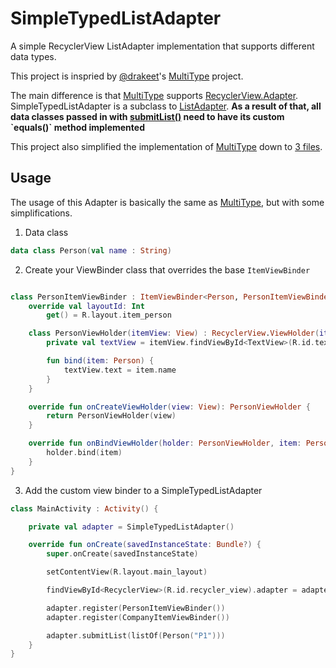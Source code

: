 # SimpleTypedListAdapter
A simple RecyclerView ListAdapter implementation that supports different data types. 

This project is inspried by [@drakeet](https://github.com/drakeet)'s [MultiType](https://github.com/drakeet/MultiType) project. 

The main difference is that [MultiType](https://github.com/drakeet/MultiType) supports [RecyclerView.Adapter](https://github.com/drakeet/MultiType/blob/master/library/src/main/kotlin/com/drakeet/multitype/MultiTypeAdapter.kt#L43).
SimpleTypedListAdapter is a subclass to [ListAdapter](https://developer.android.com/reference/android/support/v7/recyclerview/extensions/ListAdapter). 
**As a result of that, all data classes passed in with [submitList()](https://developer.android.com/reference/android/support/v7/recyclerview/extensions/ListAdapter#submitList(java.util.List%3CT%3E)) need to have its custom `equals()` method implemented**

This project also simplified the implementation of [MultiType](https://github.com/drakeet/MultiType) down to [3 files](https://github.com/esong/SimpleTypedListAdapter/tree/master/library/src/main/java/com/yksong/simpletype). 

## Usage 
The usage of this Adapter is basically the same as [MultiType](https://github.com/drakeet/MultiType), but with some simplifications. 

1. Data class
```kotlin
data class Person(val name : String)
```

2. Create your ViewBinder class that overrides the base `ItemViewBinder`
```kotlin

class PersonItemViewBinder : ItemViewBinder<Person, PersonItemViewBinder.PersonViewHolder>() {
    override val layoutId: Int
        get() = R.layout.item_person

    class PersonViewHolder(itemView: View) : RecyclerView.ViewHolder(itemView) {
        private val textView = itemView.findViewById<TextView>(R.id.text)

        fun bind(item: Person) {
            textView.text = item.name
        }
    }

    override fun onCreateViewHolder(view: View): PersonViewHolder {
        return PersonViewHolder(view)
    }

    override fun onBindViewHolder(holder: PersonViewHolder, item: Person) {
        holder.bind(item)
    }
}
```

3. Add the custom view binder to a SimpleTypedListAdapter

```kotlin
class MainActivity : Activity() {

    private val adapter = SimpleTypedListAdapter()

    override fun onCreate(savedInstanceState: Bundle?) {
        super.onCreate(savedInstanceState)

        setContentView(R.layout.main_layout)

        findViewById<RecyclerView>(R.id.recycler_view).adapter = adapter

        adapter.register(PersonItemViewBinder())
        adapter.register(CompanyItemViewBinder())

        adapter.submitList(listOf(Person("P1")))
    }
}
```
